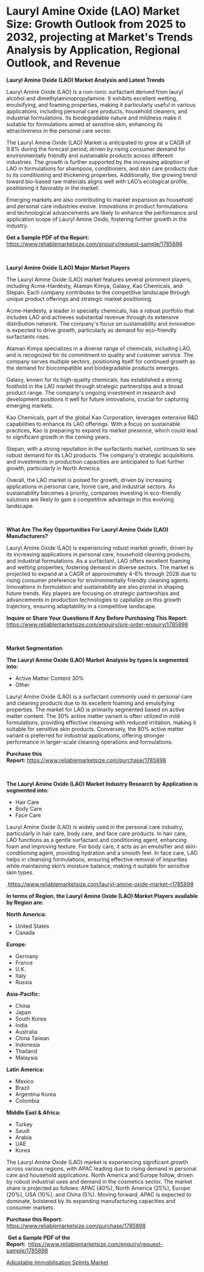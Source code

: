 <p><h1>Lauryl Amine Oxide (LAO) Market Size: Growth Outlook from 2025 to 2032, projecting at Market's Trends Analysis by Application, Regional Outlook, and Revenue</h1></p><p><strong>Lauryl Amine Oxide (LAO) Market Analysis and Latest Trends</strong></p>
<p><p>Lauryl Amine Oxide (LAO) is a non-ionic surfactant derived from lauryl alcohol and dimethylaminopropylamine. It exhibits excellent wetting, emulsifying, and foaming properties, making it particularly useful in various applications, including personal care products, household cleaners, and industrial formulations. Its biodegradable nature and mildness make it suitable for formulations aimed at sensitive skin, enhancing its attractiveness in the personal care sector.</p><p>The Lauryl Amine Oxide (LAO) Market is anticipated to grow at a CAGR of 9.8% during the forecast period, driven by rising consumer demand for environmentally friendly and sustainable products across different industries. The growth is further supported by the increasing adoption of LAO in formulations for shampoos, conditioners, and skin care products due to its conditioning and thickening properties. Additionally, the growing trend toward bio-based raw materials aligns well with LAO’s ecological profile, positioning it favorably in the market.</p><p>Emerging markets are also contributing to market expansion as household and personal care industries evolve. Innovations in product formulations and technological advancements are likely to enhance the performance and application scope of Lauryl Amine Oxide, fostering further growth in the industry.</p></p>
<p><strong>Get a Sample PDF of the Report:&nbsp;</strong> <a href="https://www.reliablemarketsize.com/enquiry/request-sample/1785898?utm_campaign=2952&utm_medium=2&utm_source=Github&utm_content=ia&utm_term=25032025&utm_id=lauryl-amine-oxide-lao">https://www.reliablemarketsize.com/enquiry/request-sample/1785898</a></p>
<p>&nbsp;</p>
<p><strong>Lauryl Amine Oxide (LAO) Major Market Players</strong></p>
<p><p>The Lauryl Amine Oxide (LAO) market features several prominent players, including Acme-Hardesty, Ataman Kimya, Galaxy, Kao Chemicals, and Stepan. Each company contributes to the competitive landscape through unique product offerings and strategic market positioning.</p><p>Acme-Hardesty, a leader in specialty chemicals, has a robust portfolio that includes LAO and achieves substantial revenue through its extensive distribution network. The company's focus on sustainability and innovation is expected to drive growth, particularly as demand for eco-friendly surfactants rises.</p><p>Ataman Kimya specializes in a diverse range of chemicals, including LAO, and is recognized for its commitment to quality and customer service. The company serves multiple sectors, positioning itself for continued growth as the demand for biocompatible and biodegradable products emerges.</p><p>Galaxy, known for its high-quality chemicals, has established a strong foothold in the LAO market through strategic partnerships and a broad product range. The company's ongoing investment in research and development positions it well for future innovations, crucial for capturing emerging markets.</p><p>Kao Chemicals, part of the global Kao Corporation, leverages extensive R&D capabilities to enhance its LAO offerings. With a focus on sustainable practices, Kao is preparing to expand its market presence, which could lead to significant growth in the coming years.</p><p>Stepan, with a strong reputation in the surfactants market, continues to see robust demand for its LAO products. The company's strategic acquisitions and investments in production capacities are anticipated to fuel further growth, particularly in North America.</p><p>Overall, the LAO market is poised for growth, driven by increasing applications in personal care, home care, and industrial sectors. As sustainability becomes a priority, companies investing in eco-friendly solutions are likely to gain a competitive advantage in this evolving landscape.</p></p>
<p>&nbsp;</p>
<p><strong>What Are The Key Opportunities For Lauryl Amine Oxide (LAO) Manufacturers?</strong></p>
<p><p>Lauryl Amine Oxide (LAO) is experiencing robust market growth, driven by its increasing applications in personal care, household cleaning products, and industrial formulations. As a surfactant, LAO offers excellent foaming and wetting properties, fostering demand in diverse sectors. The market is projected to expand at a CAGR of approximately 4-6% through 2028 due to rising consumer preference for environmentally friendly cleaning agents. Innovations in formulation and sustainability are also pivotal in shaping future trends. Key players are focusing on strategic partnerships and advancements in production technologies to capitalize on this growth trajectory, ensuring adaptability in a competitive landscape.</p></p>
<p><strong>Inquire or Share Your Questions If Any Before Purchasing This Report:</strong> <a href="https://www.reliablemarketsize.com/enquiry/pre-order-enquiry/1785898?utm_campaign=2952&utm_medium=2&utm_source=Github&utm_content=ia&utm_term=25032025&utm_id=lauryl-amine-oxide-lao">https://www.reliablemarketsize.com/enquiry/pre-order-enquiry/1785898</a></p>
<p>&nbsp;</p>
<p><strong>Market Segmentation</strong></p>
<p><strong>The Lauryl Amine Oxide (LAO) Market Analysis by types is segmented into:</strong></p>
<p><ul><li>Active Matter Content 30%</li><li>Other</li></ul></p>
<p><p>Lauryl Amine Oxide (LAO) is a surfactant commonly used in personal care and cleaning products due to its excellent foaming and emulsifying properties. The market for LAO is primarily segmented based on active matter content. The 30% active matter variant is often utilized in mild formulations, providing effective cleansing with reduced irritation, making it suitable for sensitive skin products. Conversely, the 80% active matter variant is preferred for industrial applications, offering stronger performance in larger-scale cleaning operations and formulations.</p></p>
<p><strong>Purchase this Report:&nbsp;</strong><a href="https://www.reliablemarketsize.com/purchase/1785898?utm_campaign=2952&utm_medium=2&utm_source=Github&utm_content=ia&utm_term=25032025&utm_id=lauryl-amine-oxide-lao">https://www.reliablemarketsize.com/purchase/1785898</a></p>
<p>&nbsp;</p>
<p><strong>The Lauryl Amine Oxide (LAO) Market Industry Research by Application is segmented into:</strong></p>
<p><ul><li>Hair Care</li><li>Body Care</li><li>Face Care</li></ul></p>
<p><p>Lauryl Amine Oxide (LAO) is widely used in the personal care industry, particularly in hair care, body care, and face care products. In hair care, LAO functions as a gentle surfactant and conditioning agent, enhancing foam and improving texture. For body care, it acts as an emulsifier and skin-conditioning agent, providing hydration and a smooth feel. In face care, LAO helps in cleansing formulations, ensuring effective removal of impurities while maintaining skin’s moisture balance, making it suitable for sensitive skin types.</p></p>
<p><a href="https://www.reliablemarketsize.com/lauryl-amine-oxide-market-r1785898?utm_campaign=2952&utm_medium=2&utm_source=Github&utm_content=ia&utm_term=25032025&utm_id=lauryl-amine-oxide-lao">&nbsp;https://www.reliablemarketsize.com/lauryl-amine-oxide-market-r1785898</a></p>
<p><strong>In terms of Region, the Lauryl Amine Oxide (LAO) Market Players available by Region are:</strong></p>
<p>
    <p> <strong> North America: </strong>
        <ul>
            <li>United States</li>
            <li>Canada</li>
        </ul>
        </p> 
    <p> <strong> Europe: </strong>
        <ul>
            <li>Germany</li>
            <li>France</li>
            <li>U.K.</li>
            <li>Italy</li>
            <li>Russia</li>
        </ul>
        </p> 
    <p> <strong> Asia-Pacific: </strong>
        <ul>
            <li>China</li>
            <li>Japan</li>
            <li>South Korea</li>
            <li>India</li>
            <li>Australia</li>
            <li>China Taiwan</li>
            <li>Indonesia</li>
            <li>Thailand</li>
            <li>Malaysia</li>
        </ul>
        </p> 
    <p> <strong> Latin America: </strong>
        <ul>
            <li>Mexico</li>
            <li>Brazil</li>
            <li>Argentina Korea</li>
            <li>Colombia</li>
        </ul>
        </p> 
    <p> <strong> Middle East & Africa: </strong>
        <ul>
            <li>Turkey</li>
            <li>Saudi</li>
            <li>Arabia</li>
            <li>UAE</li>
            <li>Korea</li>
        </ul>
    </p>
    </p>
<p><p>The Lauryl Amine Oxide (LAO) market is experiencing significant growth across various regions, with APAC leading due to rising demand in personal care and household applications. North America and Europe follow, driven by robust industrial uses and demand in the cosmetics sector. The market share is projected as follows: APAC (40%), North America (25%), Europe (20%), USA (10%), and China (5%). Moving forward, APAC is expected to dominate, bolstered by its expanding manufacturing capacities and consumer markets.</p></p>
<p><strong>Purchase this Report: </strong><a href="https://www.reliablemarketsize.com/purchase/1785898?utm_campaign=2952&utm_medium=2&utm_source=Github&utm_content=ia&utm_term=25032025&utm_id=lauryl-amine-oxide-lao">https://www.reliablemarketsize.com/purchase/1785898</a></p>
<p>&nbsp;<strong>Get a Sample PDF of the Report:&nbsp;&nbsp;</strong><a href="https://www.reliablemarketsize.com/enquiry/request-sample/1785898?utm_campaign=2952&utm_medium=2&utm_source=Github&utm_content=ia&utm_term=25032025&utm_id=lauryl-amine-oxide-lao">https://www.reliablemarketsize.com/enquiry/request-sample/1785898</a></p>
<p><strong></strong></p>
<p><p><a href="https://github.com/kaqiewan/Market-Research-Report-List-1/blob/main/adjustable-immobilisation-splints-market.md?utm_campaign=2952&utm_medium=2&utm_source=Github&utm_content=ia&utm_term=25032025&utm_id=lauryl-amine-oxide-lao">Adjustable Immobilisation Splints Market</a></p></p>
